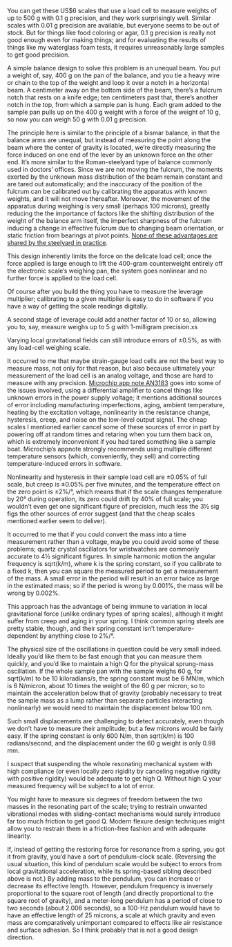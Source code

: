 You can get these US$6 scales that use a load cell to measure weights
of up to 500 g with 0.1 g precision, and they work surprisingly well.
Similar scales with 0.01 g precision are available, but everyone seems
to be out of stock.  But for things like food coloring or agar, 0.1 g
precision is really not good enough even for making things; and for
evaluating the results of things like my waterglass foam tests, it
requires unreasonably large samples to get good precision.

A simple balance design to solve this problem is an unequal beam.  You
put a weight of, say, 400 g on the pan of the balance, and you tie a
heavy wire or chain to the top of the weight and loop it over a notch
in a horizontal beam.  A centimeter away on the bottom side of the
beam, there’s a fulcrum notch that rests on a knife edge; ten
centimeters past that, there’s another notch in the top, from which a
sample pan is hung.  Each gram added to the sample pan pulls up on the
400 g weight with a force of the weight of 10 g, so now you can weigh
50 g with 0.01 g precision.

The principle here is similar to the principle of a bismar balance, in
that the balance arms are unequal, but instead of measuring the point
along the beam where the center of gravity is located, we’re directly
measuring the force induced on one end of the lever by an unknown
force on the other end.  It’s more similar to the Roman-steelyard type
of balance commonly used in doctors’ offices.  Since we are not moving
the fulcrum, the moments exerted by the unknown mass distribution of
the beam remain constant and are tared out automatically; and the
inaccuracy of the position of the fulcrum can be calibrated out by
calibrating the apparatus with known weights, and it will not move
thereafter.  Moreover, the movement of the apparatus during weighing
is very small (perhaps 100 microns), greatly reducing the the
importance of factors like the shifting distribution of the weight of
the balance arm itself, the imperfect sharpness of the fulcrum
inducing a change in effective fulcrum due to changing beam
orientation, or static friction from bearings at pivot points.  [None
of these advantages are shared by the steelyard in practice][1].

[1]: http://www.topoi.org/wp-content/uploads/2017/06/etopoi_sp6_bu%CC%88ttner-renn-1.pdf "The Early History of Weighing Technology from the Perspective of a Theory of Innovation, Jochen Büttner and Jürgen Renn, 2016, eTopoi Journal for Ancient Studies, Special Volume 6 (2016): Space and Knowledge, pp.757–776, CC-BY"

This design inherently limits the force on the delicate load cell;
once the force applied is large enough to lift the 400-gram
counterweight entirely off the electronic scale’s weighing pan, the
system goes nonlinear and no further force is applied to the load
cell.

Of course after you build the thing you have to measure the leverage
multiplier; calibrating to a given multiplier is easy to do in
software if you have a way of getting the scale readings digitally.

A second stage of leverage could add another factor of 10 or so,
allowing you to, say, measure weighs up to 5 g with 1-milligram
precision.xs

Varying local gravitational fields can still introduce errors of
±0.5%, as with any load-cell weighing scale.

It occurred to me that maybe strain-gauge load cells are not the best
way to measure mass, not only for that reason, but also because
ultimately your measurement of the load cell is an analog voltage, and
those are hard to measure with any precision.  [Microchip app note
AN3183][0] goes into some of the issues involved, using a differential
amplifier to cancel things like unknown errors in the power supply
voltage; it mentions additional sources of error including
manufacturing imperfections, aging, ambient temperature, heating by
the excitation voltage, nonlinearity in the resistance change,
hysteresis, creep, and noise on the low-level output signal.  The
cheap scales I mentioned earlier cancel some of these sources of error
in part by powering off at random times and retaring when you turn
them back on, which is extremely inconvenient if you had tared
something like a sample boat.  Microchip’s appnote strongly recommends
using multiple different temperature sensors (which, conveniently,
they sell) and correcting temperature-induced errors in software.

[0]: http://ww1.microchip.com/downloads/en/Appnotes/DS00003183A.pdf

Nonlinearity and hysteresis in their sample load cell are ±0.05% of
full scale, but creep is ±0.05% per five minutes, and the temperature
effect on the zero point is ±2%/°, which means that if the scale
changes temperature by 20° during operation, its zero could drift by
40% of full scale; you wouldn’t even get one significant figure of
precision, much less the 3½ sig figs the other sources of error
suggest (and that the cheap scales mentioned earlier seem to deliver).

It occurred to me that if you could convert the mass into a time
measurement rather than a voltage, maybe you could avoid some of these
problems; quartz crystal oscillators for wristwatches are commonly
accurate to 4½ significant figures.  In simple harmonic motion the
angular frequency is sqrt(k/m), where k is the spring constant, so if
you calibrate to a fixed k, then you can square the measured period to
get a measurement of the mass.  A small error in the period will
result in an error twice as large in the estimated mass; so if the
period is wrong by 0.001%, the mass will be wrong by 0.002%.

This approach has the advantage of being immune to variation in local
gravitational force (unlike ordinary types of spring scales), although
it might suffer from creep and aging in your spring.  I think common
spring steels are pretty stable, though, and their spring constant
isn’t temperature-dependent by anything close to 2%/°.

The physical size of the oscillations in question could be very small
indeed.  Ideally you’d like them to be fast enough that you can
measure them quickly, and you’d like to maintain a high Q for the
physical sprung-mass oscillation.  If the whole sample pan with the
sample weighs 60 g, for sqrt(k/m) to be 10 kiloradians/s, the spring
constant must be 6 MN/m, which is 6 N/micron, about 10 times the
weight of the 60 g per micron; so to maintain the acceleration below
that of gravity (probably necessary to treat the sample mass as a lump
rather than separate particles interacting nonlinearly) we would need
to maintain the displacement below 100 nm.

Such small displacements are challenging to detect accurately, even
though we don’t have to measure their amplitude; but a few microns
would be fairly easy.  If the spring constant is only 600 N/m, then
sqrt(k/m) is 100 radians/second, and the displacement under the 60 g
weight is only 0.98 mm.

I suspect that suspending the whole resonating mechanical system with
high compliance (or even locally zero rigidity by canceling negative
rigidity with positive rigidity) would be adequate to get high Q.
Without high Q your measured frequency will be subject to a lot of
error.

You might have to measure six degrees of freedom between the two
masses in the resonating part of the scale; trying to restrain
unwanted vibrational modes with sliding-contact mechanisms would
surely introduce far too much friction to get good Q.  Modern flexure
design techniques might allow you to restrain them in a friction-free
fashion and with adequate linearity.

If, instead of getting the restoring force for resonance from a
spring, you got it from gravity, you’d have a sort of pendulum-clock
scale.  (Reversing the usual situation, this kind of pendulum scale
would be subject to errors from local gravitational acceleration,
while its spring-based sibling described above is not.)  By adding
mass to the pendulum, you can increase or decrease its effective
length.  However, pendulum frequency is inversely proportional to the
square root of length (and directly proportional to the square root of
gravity), and a meter-long pendulum has a period of close to two
seconds (about 2.006 seconds), so a 100-Hz pendulum would have to have
an effective length of 25 microns, a scale at which gravity and even
mass are comparatively unimportant compared to effects like air
resistance and surface adhesion.  So I think probably that is not a
good design direction.
